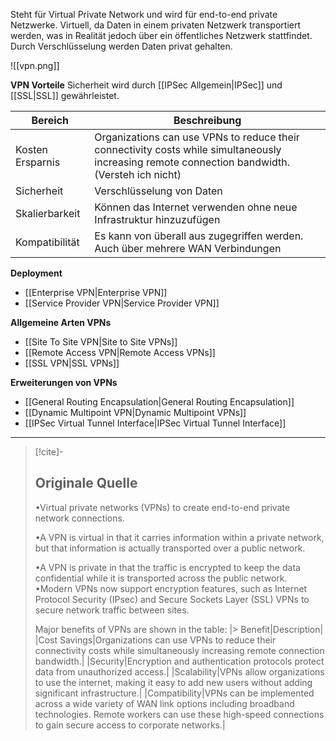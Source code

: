 Steht für Virtual Private Network und wird für end-to-end private Netzwerke. Virtuell, da Daten in einem privaten Netzwerk transportiert werden, was in Realität jedoch über ein öffentliches Netzwerk stattfindet. Durch Verschlüsselung werden Daten privat gehalten.

![[vpn.png]]

**VPN Vorteile**
Sicherheit wird durch [[IPSec Allgemein|IPSec]] und [[SSL|SSL]] gewährleistet.

| Bereich          | Beschreibung                                                                                                                                      |
| ---------------- | ------------------------------------------------------------------------------------------------------------------------------------------------- |
| Kosten Ersparnis | Organizations can use VPNs to reduce their connectivity costs while simultaneously increasing remote connection bandwidth.<br>(Versteh ich nicht) |
| Sicherheit       | Verschlüsselung von Daten                                                                                                                         |
| Skalierbarkeit   | Können das Internet verwenden ohne neue Infrastruktur hinzuzufügen                                                                                |
| Kompatibilität   | Es kann von überall aus zugegriffen werden. Auch über mehrere WAN Verbindungen                                                                    |

**Deployment**
- [[Enterprise VPN|Enterprise VPN]]
- [[Service Provider VPN|Service Provider VPN]]

**Allgemeine Arten VPNs**
- [[Site To Site VPN|Site to Site VPNs]]
- [[Remote Access VPN|Remote Access VPNs]]
- [[SSL VPN|SSL VPNs]]

**Erweiterungen von VPNs**
- [[General Routing Encapsulation|General Routing Encapsulation]]
- [[Dynamic Multipoint VPN|Dynamic Multipoint VPNs]]
- [[IPSec Virtual Tunnel Interface|IPSec Virtual Tunnel Interface]]

---

> [!cite]-
> ## Originale Quelle
> •Virtual private networks (VPNs) to create end-to-end private network connections.
>
> •A VPN is virtual in that it carries information within a private network, but that information is actually transported over a public network.
>
> •A VPN is private in that the traffic is encrypted to keep the data confidential while it is transported across the public network.
> •Modern VPNs now support encryption features, such as Internet Protocol Security (IPsec) and Secure Sockets Layer (SSL) VPNs to secure network traffic between sites.
> 
> Major benefits of VPNs are shown in the table: 
|> Benefit|Description|
> |Cost Savings|Organizations can use VPNs to reduce their connectivity costs while simultaneously increasing remote connection bandwidth.|
> |Security|Encryption and authentication protocols protect data from unauthorized access.|
> |Scalability|VPNs allow organizations to use the internet, making it easy to add new users without adding significant infrastructure.|
> |Compatibility|VPNs can be implemented across a wide variety of WAN link options including broadband technologies. Remote workers can use these high-speed connections to gain secure access to corporate networks.|